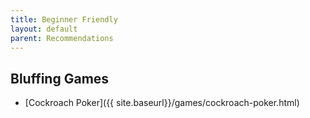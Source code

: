 ```yaml
---
title: Beginner Friendly
layout: default
parent: Recommendations
---
```


## Bluffing Games
- [Cockroach Poker]({{ site.baseurl}}/games/cockroach-poker.html)

